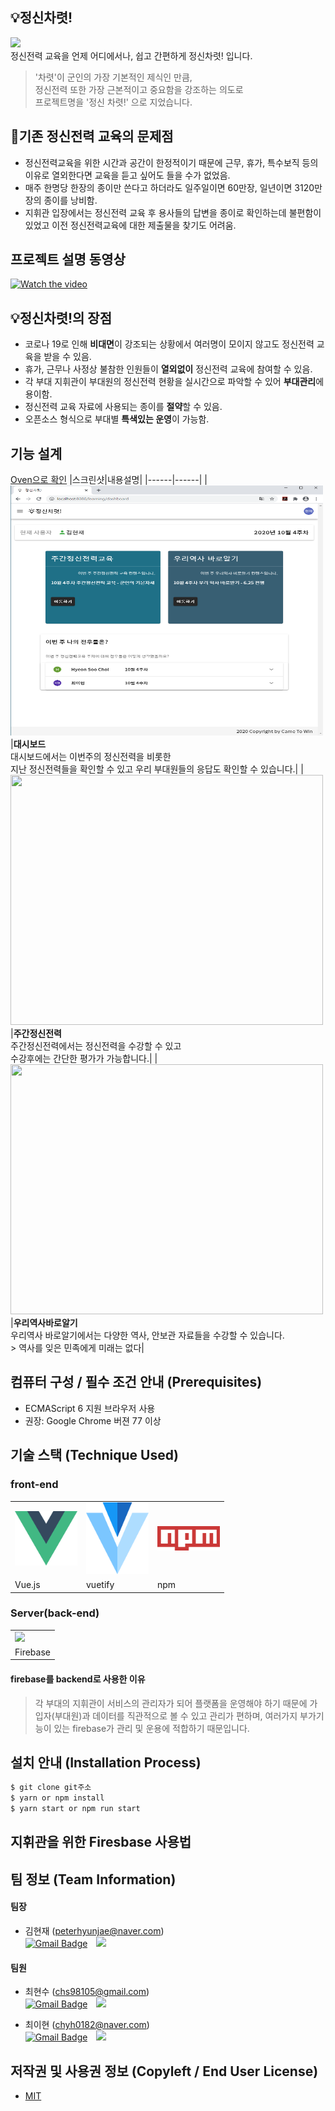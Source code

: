 
## 💡정신차렷!

 <img src="/src/assets/LOGO.png">
 <br/>
 정신전력 교육을 언제 어디에서나, 쉽고 간편하게 정신차렷! 
 입니다.  
  <br>
  
 > '차렷'이 군인의 가장 기본적인 제식인 만큼,  
 정신전력 또한 가장 근본적이고 중요함을 강조하는 의도로  
 프로젝트명을 '정신 차렷!' 으로 지었습니다.

## 💭기존 정신전력 교육의 문제점
 - 정신전력교육을 위한 시간과 공간이 한정적이기 때문에 근무, 휴가, 특수보직 등의 이유로 열외한다면 교육을 듣고 싶어도 들을 수가 없었음.
 - 매주 한명당 한장의 종이만 쓴다고 하더라도 일주일이면 60만장, 일년이면 3120만장의 종이를 낭비함.
 - 지휘관 입장에서는 정신전력 교육 후 용사들의 답변을 종이로 확인하는데 불편함이 있었고 이전 정신전력교육에 대한 제출물을 찾기도 어려움.


## 프로젝트 설명 동영상

[![Watch the video](https://img.youtube.com/vi/LjX3eVQdIyk/0.jpg)](https://www.youtube.com/watch?time_continue=117&v=LjX3eVQdIyk)


## 💡정신차렷!의 장점
 - 코로나 19로 인해 **비대면**이 강조되는 상황에서 여러명이 모이지 않고도 정신전력 교육을 받을 수 있음.
 - 휴가, 근무나 사정상 불참한 인원들이 **열외없이** 정신전력 교육에 참여할 수 있음.
 - 각 부대 지휘관이 부대원의 정신전력 현황을 실시간으로 파악할 수 있어 **부대관리**에 용이함.
 - 정신전력 교육 자료에 사용되는 종이를 **절약**할 수 있음.
 - 오픈소스 형식으로 부대별 **특색있는 운영**이 가능함.


## 기능 설계
 
  <a href="https://ovenapp.io/view/e3xbSgDSvHHfOtzvoxsaMCY55vfirBg9/wWcRb">Oven으로 확인</a>
  |스크린샷|내용설명|
|------|------|
|<img src="/src/assets/dashboard.png" width="500" height="400">|**대시보드**<br>대시보드에서는 이번주의 정신전력을 비롯한<br>지난 정신전력들을 확인할 수 있고 우리 부대원들의 응답도 확인할 수 있습니다.|
|<img src="/src/assets/weekly-2.png" width="500" height="400">|**주간정신전력**<br>주간정신전력에서는 정신전력을 수강할 수 있고<br> 수강후에는 간단한 평가가 가능합니다.|
|<img src="/src/assets/history.png" width="500" height="400">|**우리역사바로알기**<br>우리역사 바로알기에서는 다양한 역사, 안보관 자료들을 수강할 수 있습니다.<br> > 역사를 잊은 민족에게 미래는 없다|


## 컴퓨터 구성 / 필수 조건 안내 (Prerequisites)
* ECMAScript 6 지원 브라우저 사용
* 권장: Google Chrome 버젼 77 이상

## 기술 스택 (Technique Used) 

 
### front-end
<table>
 <tr>
  <td>
<img src="/src/assets/vuejs.svg" width="100" height"100">
  </td>
  <td>
<img src="/src/assets/vuetify.svg" width="100" height"100">
  </td>
  <td>
<img src="/src/assets/npm.svg" width="100" height"100">
  </td>
 </tr>
 <tr>
  <td>
Vue.js
  </td>
  <td>
vuetify
  </td>
  <td>
npm
  </td>
 </tr>
 </table>
 
### Server(back-end)
<table>
 <tr>
  <td>
<img src="https://user-images.githubusercontent.com/47639762/97767923-cd4c3280-1b62-11eb-824f-98e50d7db5cb.png" width="100" height"100">
  </td>
 </tr>
 <tr>
  <td>
Firebase
  </td>
 </tr>
 </table>
 
 #### firebase를 backend로 사용한 이유
 > 각 부대의 지휘관이 서비스의 관리자가 되어 플랫폼을 운영해야 하기 때문에 가입자(부대원)과 데이터를 직관적으로 볼 수 있고 관리가 편하며, 여러가지 부가기능이 있는 firebase가 관리 및 운용에 적합하기 때문입니다.

## 설치 안내 (Installation Process)
```bash
$ git clone git주소
$ yarn or npm install
$ yarn start or npm run start
```

## 지휘관을 위한 Firesbase 사용법

 
## 팀 정보 (Team Information)

 #### 팀장

- 김현재 (peterhyunjae@naver.com)  
[![Gmail Badge](https://img.shields.io/badge/Gmail-d14836?style=flat-square&logo=Gmail&logoColor=white&link=mailto:peter.hyunjae@gamil.com)](mailto:peter.hyunjae@gamil.com)
  <a href="https://github.com/itsnowkim">
  <img 
        src="http://img.shields.io/badge/-Tech%20Blog-655ced?style=flat&logo=github&link=https://github.com/itsnowkim"
        style="height : auto; margin-left : 10px; margin-right : 10px;"/>
 </a>
 
  #### 팀원
 
- 최현수 (chs98105@gmail.com)  
[![Gmail Badge](https://img.shields.io/badge/Gmail-d14836?style=flat-square&logo=Gmail&logoColor=white&link=mailto:chs98105@gmail.com)](mailto:chs98105@gmail.com)
  <a href="https://github.com/Keep-Going-HyeonSoo">
  <img 
        src="http://img.shields.io/badge/-Tech%20Blog-655ced?style=flat&logo=github&link=https://github.com/Keep-Going-HyeonSoo"
        style="height : auto; margin-left : 10px; margin-right : 10px;"/>
 </a> 


- 최이현 (chyh0182@naver.com)  
 [![Gmail Badge](https://img.shields.io/badge/Gmail-d14836?style=flat-square&logo=Gmail&logoColor=white&link=mailto:chldldgus123@gmail.com)](mailto:chldlgus123@gmail.com)
  <a href="https://github.com/Choieeh">
  <img 
        src="http://img.shields.io/badge/-Tech%20Blog-655ced?style=flat&logo=github&link=https://github.com/Choieeh"
        style="height : auto; margin-left : 10px; margin-right : 10px;"/>
 </a>


## 저작권 및 사용권 정보 (Copyleft / End User License)
 * [MIT](https://github.com/Keep-Going-HyeonSoo/WEB_SmartMind_CameToWin/blob/master/license.md)
